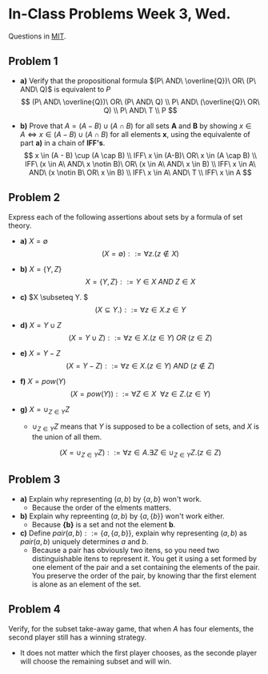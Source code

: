 # In-Class Problems Week 3, Wed.

Questions in [MIT](https://openlearninglibrary.mit.edu/assets/courseware/v1/f79ec0319cdfa4393b9b6ead98cf6827/asset-v1:OCW+6.042J+2T2019+type@asset+block/MIT6_042JS15_cp6.pdf).

## Problem 1

* **a)** Verify that the propositional formula $(P\ AND\ \overline{Q})\ OR\ (P\ AND\ Q)$ is equivalent to $P$
  $$
  (P\ AND\ \overline{Q})\ OR\ (P\ AND\ Q)
  \\
  P\ AND\ (\overline{Q}\ OR\ Q)
  \\
  P\ AND\ T
  \\
  P
  $$
  

* **b)** Prove that $A = (A - B) \cup (A \cap B)$ for all sets **A** and **B** by showing $x \in A \iff x \in (A - B) \cup (A \cap B)$ for all elements **x**, using the equivalente of part **a)** in a chain of **IFF's**.
  $$
  x \in (A - B) \cup (A \cap B)
  \\
  IFF\ x \in (A-B)\ OR\ x \in (A \cap B)
  \\
  IFF\ (x \in A\ AND\ x \notin B)\ OR\ (x \in A\ AND\ x \in B)
  \\
  IFF\ x \in A\ AND\ (x \notin B\ OR\ x \in B)
  \\
  IFF\ x \in A\ AND\ T
  \\
  IFF\ x \in A
  $$

## Problem 2

Express each of the following assertions about sets by a formula of set theory.

* **a)** $X = \emptyset$
  $$
  (X = \emptyset) ::= \forall z. (z \notin X)
  $$

* **b)** $X = \{Y, Z\}$
  $$
  X = \{Y, Z\} ::= Y \in X\ AND\ Z \in X
  $$

* **c)** $X \subseteq Y. $ 
  $$
  (X \subseteq Y. ) ::= \forall z \in X. z \in Y
  $$

* **d)** $X = Y \cup Z$
  $$
  (X = Y \cup Z) ::= \forall z \in X. (z \in Y)\ OR\ (z \in Z)
  $$

* **e)** $X = Y - Z$
  $$
  (X = Y - Z) ::= \forall z \in X. (z \in Y)\ AND\ (z \notin Z)
  $$

* **f)** $X = pow(Y)$
  $$
  (X = pow(Y)) ::= \forall Z \in X\ \ \forall z \in Z. (z \in Y)
  $$

* **g)** $X = \cup_{Z \in Y}Z$

  * $\cup_{Z \in Y}Z$ means that $Y$ is supposed to be a collection of sets, and $X$ is the union of all them.

  $$
  (X = \cup_{Z \in Y}Z) ::= \forall z \in A. \exists Z \in \cup_{Z \in Y}Z. (z \in Z)
  $$

## Problem 3

* **a)** Explain why representing $(a, b)$ by $\{a, b\}$ won't work.
  * Because the order of the elments matters.
* **b)** Explain why repreenting $(a, b)$ by $\{a, \{b\}\}$ won't work either.
  * Because **{b}** is a set and not the element **b**.
* **c)** Define $pair(a, b) ::= \{a, \{a, b\}\}$, explain why representing $(a, b)$ as $pair(a, b)$ uniquely determines $a$ and $b$.
  * Because a pair has obviously two itens, so you need two distinguishable itens to represent it. You get it using a set formed by one element of the pair and a set containing the elements of the pair. You preserve the order of the pair, by knowing thar the first element is alone as an element of the set.

## Problem 4

Verify, for the subset take-away game, that when $A$ has four elements, the second player still has a winning strategy.

* It does not matter which the first player chooses, as the seconde player will choose the remaining subset and will win.